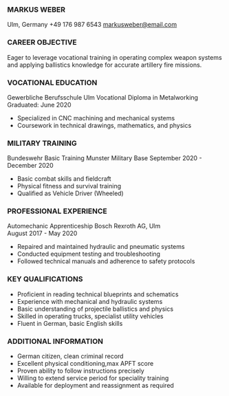 
### MARKUS WEBER

Ulm, Germany +49 176 987 6543 [markusweber@email.com](mailto:markusweber@email.com)

### CAREER OBJECTIVE

Eager to leverage vocational training in operating complex weapon systems and applying ballistics knowledge for accurate artillery fire missions.

### VOCATIONAL EDUCATION

Gewerbliche Berufsschule Ulm Vocational Diploma in Metalworking Graduated: June 2020

-   Specialized in CNC machining and mechanical systems
-   Coursework in technical drawings, mathematics, and physics

### MILITARY TRAINING

Bundeswehr Basic Training Munster Military Base September 2020 - December 2020

-   Basic combat skills and fieldcraft
-   Physical fitness and survival training
-   Qualified as Vehicle Driver (Wheeled)

### PROFESSIONAL EXPERIENCE

Automechanic Apprenticeship Bosch Rexroth AG, Ulm  
August 2017 - May 2020

-   Repaired and maintained hydraulic and pneumatic systems
-   Conducted equipment testing and troubleshooting
-   Followed technical manuals and adherence to safety protocols

### KEY QUALIFICATIONS

-   Proficient in reading technical blueprints and schematics
-   Experience with mechanical and hydraulic systems
-   Basic understanding of projectile ballistics and physics
-   Skilled in operating trucks, specialist utility vehicles
-   Fluent in German, basic English skills

### ADDITIONAL INFORMATION

-   German citizen, clean criminal record
-   Excellent physical conditioning,max APFT score
-   Proven ability to follow instructions precisely
-   Willing to extend service period for speciality training
-   Available for deployment and reassignment as required